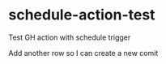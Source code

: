# schedule-action-test
Test GH action with schedule trigger

Add another row so I can create a new comit

